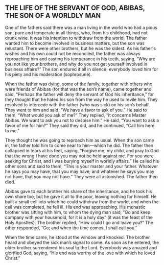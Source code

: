 ## THE LIFE OF THE SERVANT OF GOD, ABIBAS, THE SON OF A WORLDLY MAN

One of the fathers said there was a man living in the world who had a pious son, pure and temperate in all things, who, from his childhood, had not drunk wine. It was his intention to withdraw from the world. The father wanted him to become involved in business matters, but the son was reluctant. There were other brothers, but he was the oldest. As his father's wishes and his own could not be reconciled, the father was always reproaching him and casting his temperance in his teeth, saying, “Why are you not like your brothers, and why do you not get yourself involved in business affairs?” The son endured it all in silence; everybody loved him for his piety and his moderation (sophrosuné). 

When the father was dying, some of the family, together with others who were friends of Abibas (for that was the son’s name), came together and said, “Perhaps the father will deny the servant of God his inheritance,” for they thought that he hated his son from the way he used to revile him. They resolved to intercede with the father (who was sick) on his son’s behalf. They went to him and said, “We have a favor to ask of you.” He said to them, “What would you ask of me?” They replied, “It concerns Master Abibas. We want to ask you not to despise him.” He said, “You want to ask a favor of me for him?” They said they did, and he continued, “Call him here to me.” 

They thought he was going to reproach him as usual. When the son came in, the father told him to come near to him—which he did. The father then collapsed in tears at his feet, saying, “Forgive me, my child, and pray to God that the wrong I have done you may not be held against me. For you were seeking for Christ, and I was burying myself in worldly affairs.” He called his other sons and said to them, “This is your master and your father. Whatever he says you may have, that you may have; and whatever he says you may not have, that you may not have.” They were all astonished. The father then died.

Abibas gave to each brother his share of the inheritance, and he took his own share too, but he gave it all to the poor, leaving nothing for himself. He built a small cell into which he could withdraw from the world, and when the cell was completed, he fell ill. His end was approaching. His monastic brother was sitting with him, to whom the dying man said, “Go and keep company with your household, for it is a holy day” (it was the feast of the Holy Apostles). The brother replied, “How could I go and leave you?” The other responded, “Go; and when the time comes, I shall call you.” 

When the time came, he stood at the window and knocked. The brother heard and obeyed the sick man’s signal to come. As soon as he entered, the older brother surrendered his soul to the Lord. Everybody was amazed and glorified God, saying, “His end was worthy of the love with which he loved Christ.”
